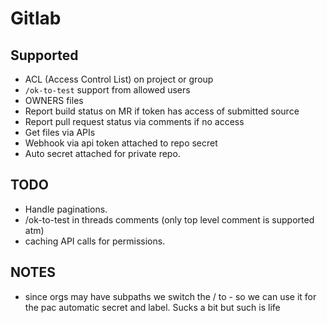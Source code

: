 # Gitlab

## Supported

- ACL (Access Control List) on project or group
- `/ok-to-test` support from allowed users
- OWNERS files
- Report build status on MR if token has access of submitted source
- Report pull request status via comments if no access
- Get files via APIs
- Webhook via api token attached to repo secret
- Auto secret attached for private repo.

## TODO

- Handle paginations.
- /ok-to-test in threads comments (only top level comment is supported atm)
- caching API calls for permissions.

## NOTES

- since orgs may have subpaths we switch the / to - so we can use it for the pac
  automatic secret and label. Sucks a bit but such is life
